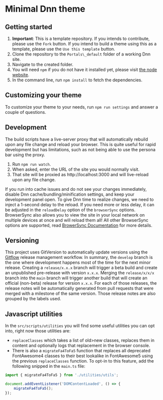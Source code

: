 # Minimal Dnn theme

## Getting started
1. **Important**: This is a template repository. If you intends to contribute, please use the `Fork` button. If you intend to build a theme using this as a template, please use the `Use this template` button.
2. Clone the repository to the `Portals\_default` folder of a working Dnn site.
3. Navigate to the created folder.
4. You will need `npm` if you do not have it installed yet, please visit [the node website](https://nodejs.org/en/download/).
5. In the command line, run `npm install` to fetch the dependencies.

## Customizing your theme
To customize your theme to your needs, run `npm run settings` and answer a couple of questions.

## Development
The build scripts have a live-server proxy that will automatically rebuild upon any file change and reload your browser. This is quite useful for rapid development but has limitations, such as not being able to use the persona bar using the proxy.

1. Run `npm run watch`.
2. When asked, enter the URL of the site you would normally visit.
3. That site will be proxied as http://localhost:3000 and will live-reload upon any file change.

If you run into cache issues and do not see your changes immediately, disable Dnn cache/bundling/minification settings, and keep your development panel open. To give Dnn time to realize changes, we need to inject a 1-second delay to the reload. If you need more or less delay, it can be adjusted in the `reloadDelay` option of the `browserSync` options. BrowserSync also allows you to view the site in your local network on multiple devices at once and will reload them all! All other BrowserSync options are supported, read [BrowerSync Documentation](https://www.browsersync.io/docs/options) for more details.

## Versioning
This project uses GitVersion to automatically update versions using the [Gitflow](https://www.atlassian.com/git/tutorials/comparing-workflows/gitflow-workflow) release management workflow. In summary, the `develop` branch is the one where development happens most of the time for the next minor release. Creating a `release/x.x.x` branch will trigger a beta build and create an unpublished pre-release with version `x.x.x`. Merging the `release/x/x/x` branch into the `main` branch will trigger another build that will create an official (non-beta) release for version `x.x.x`. For each of those releases, the release notes will be automatically generated from pull requests that were merged with a milestone of the same version. Those release notes are also grouped by the labels used.

## Javascript utilities
In the `src/scripts/utilities` you will find some useful utilities you can opt into, right now those utilities are:
* `replaceClasses` which takes a list of old>new classes, replaces them in content and optionally logs that replacement in the browser console.
* There is also a `migrateFa4ToFa5` function that replaces all deprecated FontAwesome4 classes to their best lookalike in FontAwesome5 using the previous `replaceClasses` function. To opt-in to this feature, add the following snipped in the `main.ts` file:
```ts
import { migrateFa4ToFa5 } from './utilities/utils';

document.addEventListener('DOMContentLoaded', () => {
    migrateFa4ToFa5();
});
```
